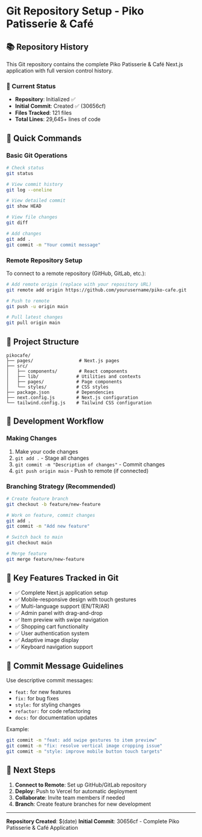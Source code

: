 # Git Repository Setup - Piko Patisserie & Café

## 📚 Repository History

This Git repository contains the complete Piko Patisserie & Café Next.js application with full version control history.

### 🎯 Current Status
- **Repository**: Initialized ✅
- **Initial Commit**: Created ✅ (30656cf)
- **Files Tracked**: 121 files
- **Total Lines**: 29,645+ lines of code

## 🚀 Quick Commands

### Basic Git Operations
```bash
# Check status
git status

# View commit history
git log --oneline

# View detailed commit
git show HEAD

# View file changes
git diff

# Add changes
git add .
git commit -m "Your commit message"
```

### Remote Repository Setup
To connect to a remote repository (GitHub, GitLab, etc.):

```bash
# Add remote origin (replace with your repository URL)
git remote add origin https://github.com/yourusername/piko-cafe.git

# Push to remote
git push -u origin main

# Pull latest changes
git pull origin main
```

## 📁 Project Structure
```
pikocafe/
├── pages/                 # Next.js pages
├── src/
│   ├── components/        # React components
│   ├── lib/              # Utilities and contexts
│   ├── pages/            # Page components
│   └── styles/           # CSS styles
├── package.json          # Dependencies
├── next.config.js        # Next.js configuration
└── tailwind.config.js    # Tailwind CSS configuration
```

## 🔄 Development Workflow

### Making Changes
1. Make your code changes
2. `git add .` - Stage all changes
3. `git commit -m "Description of changes"` - Commit changes
4. `git push origin main` - Push to remote (if connected)

### Branching Strategy (Recommended)
```bash
# Create feature branch
git checkout -b feature/new-feature

# Work on feature, commit changes
git add .
git commit -m "Add new feature"

# Switch back to main
git checkout main

# Merge feature
git merge feature/new-feature
```

## 🎨 Key Features Tracked in Git
- ✅ Complete Next.js application setup
- ✅ Mobile-responsive design with touch gestures
- ✅ Multi-language support (EN/TR/AR)
- ✅ Admin panel with drag-and-drop
- ✅ Item preview with swipe navigation
- ✅ Shopping cart functionality
- ✅ User authentication system
- ✅ Adaptive image display
- ✅ Keyboard navigation support

## 📝 Commit Message Guidelines
Use descriptive commit messages:
- `feat:` for new features
- `fix:` for bug fixes
- `style:` for styling changes
- `refactor:` for code refactoring
- `docs:` for documentation updates

Example:
```bash
git commit -m "feat: add swipe gestures to item preview"
git commit -m "fix: resolve vertical image cropping issue"
git commit -m "style: improve mobile button touch targets"
```

## 🔗 Next Steps
1. **Connect to Remote**: Set up GitHub/GitLab repository
2. **Deploy**: Push to Vercel for automatic deployment
3. **Collaborate**: Invite team members if needed
4. **Branch**: Create feature branches for new development

---
**Repository Created**: $(date)
**Initial Commit**: 30656cf - Complete Piko Patisserie & Café Application
